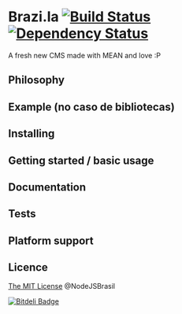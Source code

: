 Brazi.la [![Build Status][travis-image]][travis-url] [![Dependency Status][depstat-image]][depstat-url]
====

A fresh new CMS made with MEAN and love :P

## Philosophy

## Example (no caso de bibliotecas)

## Installing

## Getting started / basic usage

## Documentation

## Tests

## Platform support

## Licence

[The MIT License](http://nodejsbrasil.mit-license.org/) @NodeJSBrasil

[![Bitdeli Badge](https://d2weczhvl823v0.cloudfront.net/wearefractal/gulp/trend.png)](https://bitdeli.com/free "Bitdeli Badge")

[travis-url]: https://travis-ci.org/luanmuniz/brazi.la
[travis-image]: https://travis-ci.org/luanmuniz/brazi.la.png?branch=master
[depstat-url]: https://david-dm.org/luanmuniz/brazi.la
[depstat-image]: https://david-dm.org/luanmuniz/brazi.la.png